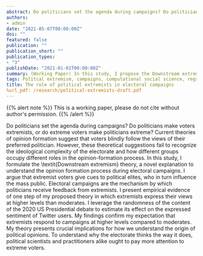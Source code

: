 ```yaml
---
abstract: Do politicians set the agenda during campaigns? Do politicians make voters extremists, or do extreme voters make politicians extreme? Current theories of opinion formation suggest that voters blindly follow the views of their preferred politician. However, these theoretical suggestions fail to recognize the ideological complexity of the electorate and how different groups occupy different roles in the opinion-formation process. In this study, I formulate the \textit{Downstream extremism} theory, a novel explanation to understand the opinion formation process during electoral campaigns. I argue that extremist voters give cues to political elites, who in turn influence the mass public. Electoral campaigns are the mechanism by which politicians receive feedback from extremists. I present empirical evidence of one step of my proposed theory in which extremists express their views at higher levels than moderates. I leverage the randomness of the content of the 2020 US Presidential debate to estimate its effect on the expressed sentiment of Twitter users. My findings confirm my expectation that extremists respond to campaigns at higher levels compared to moderates. My theory presents crucial implications for how we understand the origin of political opinions. To understand why the electorate thinks the way it does, political scientists and practitioners alike ought to pay more attention to extreme voters.
authors:
- admin
date: "2021-05-07T00:00:00Z"
doi: ""
featured: false
publication: ""
publication_short: ""
publication_types:
- "3"
publishDate: "2021-01-01T00:00:00Z"
summary: (Working Paper) In this study, I propose the Downstream extremism theory, a novel explanation to why political extremists take a crucial role in electoral campaigns. I argue that political elites take cues from extremist voters, who then give cues to moderate voters. 
tags: Politcal extremism, campaigns, computational social science, regression-discontinuity
title: The role of political extremists in electoral campaigns
%url_pdf: /research/political-extremists-draft.pdf
---
```


{{% alert note %}}
This is a working paper, please do not cite without author's permission. 
{{% /alert %}}

Do politicians set the agenda during campaigns? Do politicians make voters extremists, or do extreme voters make politicians extreme? Current theories of opinion formation suggest that voters blindly follow the views of their preferred politician. However, these theoretical suggestions fail to recognize the ideological complexity of the electorate and how different groups occupy different roles in the opinion-formation process. In this study, I formulate the \textit{Downstream extremism} theory, a novel explanation to understand the opinion formation process during electoral campaigns. I argue that extremist voters give cues to political elites, who in turn influence the mass public. Electoral campaigns are the mechanism by which politicians receive feedback from extremists. I present empirical evidence of one step of my proposed theory in which extremists express their views at higher levels than moderates. I leverage the randomness of the content of the 2020 US Presidential debate to estimate its effect on the expressed sentiment of Twitter users. My findings confirm my expectation that extremists respond to campaigns at higher levels compared to moderates. My theory presents crucial implications for how we understand the origin of political opinions. To understand why the electorate thinks the way it does, political scientists and practitioners alike ought to pay more attention to extreme voters.
